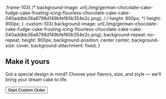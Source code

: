 .frame-103{
    /* background-image: url(./img/german-chocolate-cake-fudge-cake-frosting-icing-flourless-chocolate-cake-cake-040addbb36a8798d149bfef80b354e2c.png); */
    /* height: 900px; */
    height: 900px; 
}
.custom-103{
    background-image: url(./img/german-chocolate-cake-fudge-cake-frosting-icing-flourless-chocolate-cake-cake-040addbb36a8798d149bfef80b354e2c.png);
    background-repeat: no-repeat;
    height: 900px;
    background-position: center center; 
    background-size: cover;
    background-attachment: fixed;
}
    <section class="frame-103">
        <div class="custom-103">
            <h2>Make it yours</h2>
            <p>Got a special design in mind? Choose your flavors, size, and style — we’ll bring your dream cake to life.</p>
            <button>Start Custom Order</button>
        </div>
    </section>